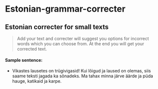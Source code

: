 # Estonian-grammar-correcter
## Estonian correcter for small texts

> Add your text and correcter will suggest you options for incorrect words which you can choose from. At the end you will get your corrected text.

#### Sample sentence: 
* Vikastes lausetes on trügivigasid! Kui lõigud ja laused on olemas, siis saame teksti jagada ka sõnadeks. Ma tahax minna järve äärde ja püda hauge, katikaid ja karpe.
